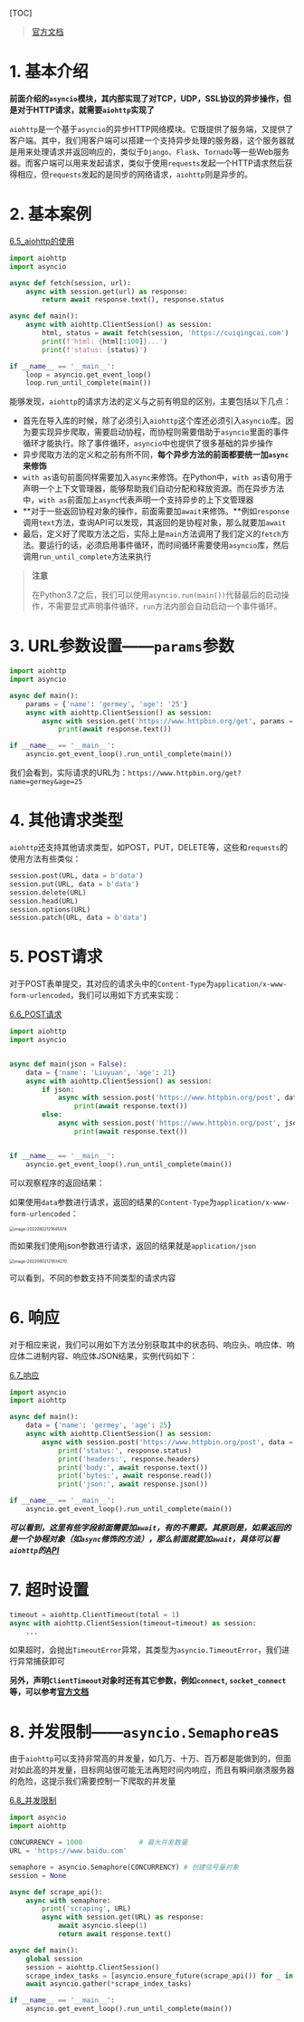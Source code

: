 [TOC]

> [官方文档](https://docs.aiohttp.org)

# 1. 基本介绍

**前面介绍的`asyncio`模块，其内部实现了对TCP，UDP，SSL协议的异步操作，但是对于HTTP请求，就需要`aiohttp`实现了**

`aiohttp`是一个基于`asyncio`的异步HTTP网络模块。它既提供了服务端，又提供了客户端。其中，我们用客户端可以搭建一个支持异步处理的服务器，这个服务器就是用来处理请求并返回响应的，类似于`Django`、`Flask`、`Tornado`等一些Web服务器。而客户端可以用来发起请求，类似于使用`requests`发起一个HTTP请求然后获得相应，但`requests`发起的是同步的网络请求，`aiohttp`则是异步的。

# 2. 基本案例

[6.5_aiohttp的使用](https://github.com/LiuYuan-SHU/MyNotes/blob/25bd0a3c7ebd19ca8a5876a4bf61c38d7ac1e0e4/Crawler%20with%20Python3/Python3%20web%20crawler%20development%20practice%EF%BC%88Edition2%EF%BC%89%20-%20Cui%20Qingcai/%E7%AC%AC%E5%85%AD%E7%AB%A0/6.5_aiohttp%E7%9A%84%E4%BD%BF%E7%94%A8.py)

```python
import aiohttp
import asyncio

async def fetch(session, url):
    async with session.get(url) as response:
        return await response.text(), response.status

async def main():
    async with aiohttp.ClientSession() as session:
        html, status = await fetch(session, 'https://cuiqingcai.com')
        print(f'html: {html[:100]}...')
        print(f'status: {status}')

if __name__ == '__main__':
    loop = asyncio.get_event_loop()
    loop.run_until_complete(main())
```

能够发现，`aiohttp`的请求方法的定义与之前有明显的区别，主要包括以下几点：

* 首先在导入库的时候，除了必须引入`aiohttp`这个库还必须引入`asyncio`库。因为要实现异步爬取，需要启动协程，而协程则需要借助于`asyncio`里面的事件循环才能执行。除了事件循环，`asyncio`中也提供了很多基础的异步操作
* 异步爬取方法的定义和之前有所不同，**每个异步方法的前面都要统一加`async`来修饰**
* `with as`语句前面同样需要加入`async`来修饰。在Python中，`with as`语句用于声明一个上下文管理器，能够帮助我们自动分配和释放资源。而在异步方法中，`with as`前面加上`async`代表声明一个支持异步的上下文管理器
* **对于一些返回协程对象的操作，前面需要加`await`来修饰。**例如`response`调用`text`方法，查询API可以发现，其返回的是协程对象，那么就要加`await`
* 最后，定义好了爬取方法之后，实际上是`main`方法调用了我们定义的`fetch`方法。要运行的话，必须启用事件循环，而时间循环需要使用`asyncio`库，然后调用`run_until_complete`方法来执行

> **注意**
>
> 在Python3.7之后，我们可以使用`asyncio.run(main())`代替最后的启动操作，不需要显式声明事件循环，`run`方法内部会自动启动一个事件循环。

# 3. URL参数设置——`params`参数

```python
import aiohttp
import asyncio

async def main():
	params = {'name': 'germey', 'age': '25'}
    async with aiohttp.ClientSession() as session:
        async with session.get('https://www.httpbin.org/get', params = params) as response:
            print(await response.text())

if __name__ == '__main__':
    asyncio.get_event_loop().run_until_complete(main())
```

我们会看到，实际请求的URL为：`https://www.httpbin.org/get?name=germey&age=25`

# 4. 其他请求类型

`aiohttp`还支持其他请求类型，如POST，PUT，DELETE等，这些和`requests`的使用方法有些类似：

```python
session.post(URL, data = b'data')
session.put(URL, data = b'data')
session.delete(URL)
session.head(URL)
session.options(URL)
session.patch(URL, data = b'data')
```

# 5. POST请求

对于POST表单提交，其对应的请求头中的`Content-Type`为`application/x-www-form-urlencoded`，我们可以用如下方式来实现：

[6.6_POST请求](https://github.com/LiuYuan-SHU/MyNotes/blob/338814bc976fa3b0adf0154e2b4f8201bf391861/Crawler%20with%20Python3/Python3%20web%20crawler%20development%20practice%EF%BC%88Edition2%EF%BC%89%20-%20Cui%20Qingcai/%E7%AC%AC%E5%85%AD%E7%AB%A0/6.6_POST%E8%AF%B7%E6%B1%82.py)

```python
import aiohttp
import asyncio


async def main(json = False):
    data = {'name': 'Liuyuan', 'age': 21}
    async with aiohttp.ClientSession() as session:
        if json:
            async with session.post('https://www.httpbin.org/post', data=data) as response:
                print(await response.text())
        else:
            async with session.post('https://www.httpbin.org/post', json=data) as response:
                print(await response.text())


if __name__ == '__main__':
    asyncio.get_event_loop().run_until_complete(main())
```

可以观察程序的返回结果：

如果使用`data`参数进行请求，返回的结果的`Content-Type`为`application/x-www-form-urlencoded`：

<img src="6.2_aiohttp的使用.assets/image-20220802121645974.png" alt="image-20220802121645974" style="zoom:50%;" />

而如果我们使用json参数进行请求，返回的结果就是`application/json`

<img src="6.2_aiohttp的使用.assets/image-20220802121834270.png" alt="image-20220802121834270" style="zoom:50%;" />

可以看到，不同的参数支持不同类型的请求内容

# 6. 响应

对于相应来说，我们可以用如下方法分别获取其中的状态码、响应头、响应体、响应体二进制内容、响应体JSON结果，实例代码如下：

[6.7_响应](https://github.com/LiuYuan-SHU/MyNotes/blob/651732ebdca0c2d352ddda1e84a90faeff76a1d4/Crawler%20with%20Python3/Python3%20web%20crawler%20development%20practice%EF%BC%88Edition2%EF%BC%89%20-%20Cui%20Qingcai/%E7%AC%AC%E5%85%AD%E7%AB%A0/6.7_%E5%93%8D%E5%BA%94.py)

```python
import asyncio
import aiohttp

async def main():
    data = {'name': 'germey', 'age': 25}
    async with aiohttp.ClientSession() as session:
        async with session.post('https://www.httpbin.org/post', data = data) as response:
            print('status:', response.status)
            print('headers:', response.headers)
            print('body:', await response.text())
            print('bytes:', await response.read())
            print('json:', await response.json())

if __name__ == '__main__':
    asyncio.get_event_loop().run_until_complete(main())
```

***可以看到，这里有些字段前面需要加`await`，有的不需要。其原则是，如果返回的是一个协程对象（如`async`修饰的方法），那么前面就要加`await`，具体可以看`aiohttp`的[API](https://docs.aiohttp.org/en/stable/client_reference.html)***

# 7. 超时设置

```python
timeout = aiohttp.ClientTimeout(total = 1)
async with aiohttp.ClientSession(timeout=timeout) as session:
    ...
```

如果超时，会抛出`TimeoutError`异常，其类型为`asyncio.TimeoutError`，我们进行异常捕获即可

**另外，声明`ClientTimeout`对象时还有其它参数，例如`connect`, `socket_connect`等，可以参考[官方文档](https://docs.aiohttp.org/en/stable/client_quickstart.html#timeouts)**

# 8. 并发限制——`asyncio.Semaphore`as

由于`aiohttp`可以支持非常高的并发量，如几万、十万、百万都是能做到的，但面对如此高的并发量，目标网站很可能无法再短时间内响应，而且有瞬间崩溃服务器的危险，这提示我们需要控制一下爬取的并发量

[6.8_并发限制](https://github.com/LiuYuan-SHU/MyNotes/blob/6ce1ecee697a828043b07b63a75a5f4c469ee57e/Crawler%20with%20Python3/Python3%20web%20crawler%20development%20practice%EF%BC%88Edition2%EF%BC%89%20-%20Cui%20Qingcai/%E7%AC%AC%E5%85%AD%E7%AB%A0/6.8_%E5%B9%B6%E5%8F%91%E9%99%90%E5%88%B6.py)

```python
import asyncio
import aiohttp

CONCURRENCY = 1000				# 最大并发数量
URL = 'https://www.baidu.com'	

semaphore = asyncio.Semaphore(CONCURRENCY) # 创建信号量对象
session = None

async def scrape_api():
    async with semaphore:
        print('scraping', URL)
        async with session.get(URL) as response:
            await asyncio.sleep(1)
            return await response.text()

async def main():
    global session
    session = aiohttp.ClientSession()
    scrape_index_tasks = [asyncio.ensure_future(scrape_api()) for _ in range(10000)]
    await asyncio.gather(*scrape_index_tasks)

if __name__ == '__main__':
    asyncio.get_event_loop().run_until_complete(main())
```

